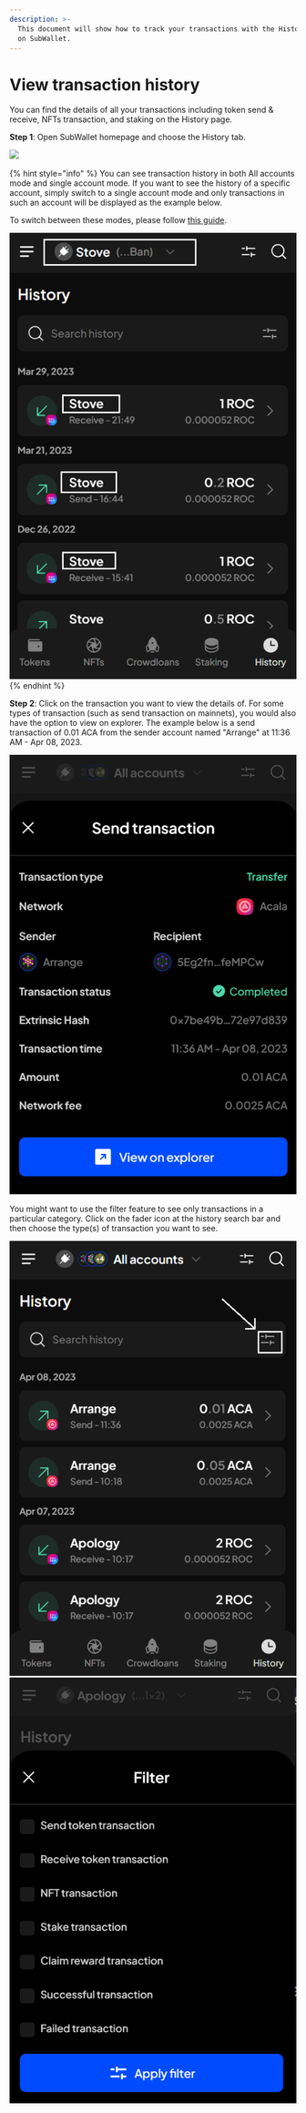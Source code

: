 ```yaml
---
description: >-
  This document will show how to track your transactions with the History page
  on SubWallet.
---
```


# View transaction history

You can find the details of all your transactions including token send & receive, NFTs transaction, and staking on the History page.

**Step 1**: Open SubWallet homepage and choose the History tab.

![](https://files.gitbook.com/v0/b/gitbook-x-prod.appspot.com/o/spaces%2F2zseowhOCGE5xsJFb2z5%2Fuploads%2F4b5g5Sbv8MlZF8SzYa1x%2FScreenshot\_9.png?alt=media\&token=995384e7-0168-4bab-8b6f-8af2db2ef7c7)

{% hint style="info" %}
You can see transaction history in both All accounts mode and single account mode. If you want to see the history of a specific account, simply switch to a single account mode and only transactions in such an account will be displayed as the example below.&#x20;

To switch between these modes, please follow [this guide](account-management/switch-between-accounts-and-change-account-name.md).

![](<../.gitbook/assets/image (218) (1).png>)
{% endhint %}

**Step 2**: Click on the transaction you want to view the details of. For some types of transaction (such as send transaction on mainnets), you would also have the option to view on explorer. The example below is a send transaction of 0.01 ACA from the sender account named "Arrange" at 11:36 AM - Apr 08, 2023.&#x20;

![](<../.gitbook/assets/image (208) (1) (1).png>)

You might want to use the filter feature to see only transactions in a particular category. Click on the fader icon at the history search bar and then choose the type(s) of transaction you want to see.

![](<../.gitbook/assets/image (222) (1).png>) ![](<../.gitbook/assets/image (214) (1).png>)
